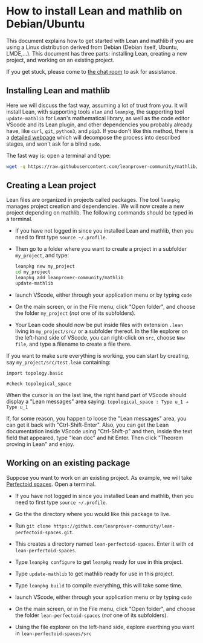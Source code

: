 # How to install Lean and mathlib on Debian/Ubuntu

This document explains how to get started with Lean and mathlib if you
are using a Linux distribution derived from Debian (Debian itself,
Ubuntu, LMDE,...). This document has three parts: installing Lean,
creating a new project, and working on an existing project.

If you get stuck, please come to [the chat room](https://leanprover.zulipchat.com/) to ask for assistance.

## Installing Lean and mathlib

Here we will discuss the fast way, assuming a lot of trust from you. It
will install Lean, with supporting tools `elan` and `leanpkg`,
the supporting tool `update-mathlib` for Lean's mathematical
library, as well as the code editor VScode and its Lean plugin, and
other dependencies you probably already have, like `curl`, `git`,
`python3`, and `pip3`. If you don't like this method, there is a 
[detailed webpage](install_debian_details.md) which will decompose the
process into described stages, and won't ask for a blind `sudo`. 

The fast way is: open a terminal and type:
```bash
wget -q https://raw.githubusercontent.com/leanprover-community/mathlib/master/scripts/install_debian.sh && bash install_debian.sh ; rm -f install_debian.sh && source ~/.profile
```

## Creating a Lean project

Lean files are organized in projects called packages. The tool `leanpkg`
manages project creation and dependencies. We will now create a new
project depending on mathlib. The following commands should be typed in a
terminal.

* If you have not logged in since you installed Lean and mathlib, then
  you need to first type `source ~/.profile`. 

* Then go to a folder where you want to create a project in a subfolder
  `my_project`, and type:
	```bash
	leanpkg new my_project
	cd my_project
	leanpkg add leanprover-community/mathlib
	update-mathlib
	```

* launch VScode, either through your application menu or by typing
  `code`

* On the main screen, or in the File menu, click "Open folder", and
  choose the folder `my_project` (*not* one of its subfolders).

* Your Lean code should now be put inside files with extension `.lean` living in `my_project/src/` or a subfolder thereof. In the file explorer on the left-hand side of VScode, you can right-click on `src`, choose `New file`, and type a filename to create a file there.
 
If you want to make sure everything is working, you can start by
creating, say `my_project/src/test.lean` containing:
```lean
import topology.basic

#check topological_space
```
When the cursor is on the last line, the right hand part of VScode
should display a "Lean messages" area saying: 
`topological_space : Type u_1 → Type u_1`

If, for some reason, you happen to loose the "Lean messages" area, you
can get it back with "Ctrl-Shift-Enter". Also, you can get the Lean
documentation inside VScode using "Ctrl-Shift-p" and then, inside the
text field that appeared, type "lean doc" and hit Enter. Then click
"Theorem proving in Lean" and enjoy.

## Working on an existing package

Suppose you want to work on an existing project.
As example, we will take [Perfectoid spaces](https://github.com/leanprover-community/lean-perfectoid-spaces). Open a terminal.

* If you have not logged in since you installed Lean and mathlib, then
  you need to first type `source ~/.profile`. 

* Go the the directory where you would like this package to live.

* Run `git clone https://github.com/leanprover-community/lean-perfectoid-spaces.git`.

* This creates a directory named `lean-perfectoid-spaces`. Enter it
  with `cd lean-perfectoid-spaces`.

* Type `leanpkg configure` to get `leanpkg` ready for use in this project.

* Type `update-mathlib` to get mathlib ready for use in this project.

* Type `leanpkg build` to compile everything, this will take some time.

* launch VScode, either through your application menu or by typing
  `code`

* On the main screen, or in the File menu, click "Open folder", and
  choose the folder `lean-perfectoid-spaces` (*not* one of its subfolders).

* Using the file explorer on the left-hand side, explore everthing you want in 
  `lean-perfectoid-spaces/src`
